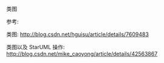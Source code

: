类图

参考:

类图: http://blog.csdn.net/hguisu/article/details/7609483

类图以及 StarUML 操作: http://blog.csdn.net/mike_caoyong/article/details/42563867